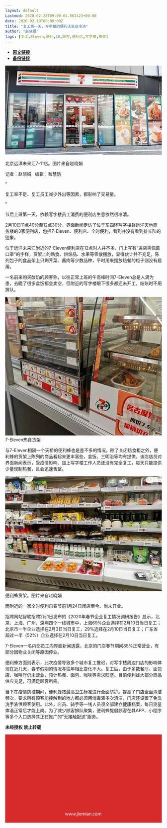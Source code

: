```yaml
---
layout: default
Lastmod: 2020-02-28T09:00:04.562423+00:00
date: 2020-02-10T00:00:00Z
title: "复工第一天，写字楼的便利店生意冷清"
author: "赵晓娟"
tags: [复工,Eleven,便利,10,顾客,便利店,写字楼,货架]
---
```


* [**原文链接**](http://mp.weixin.qq.com/s?__biz=MjM5NTE0ODc2Nw==&mid=2650462947&idx=5&sn=c430461a28dbe3f02e4fdcd77085dd98&chksm=bef29c5389851545c49a437daba24a38ad5eb3018aee8570d3a073f3f9d3f7c08a53467b8236#rd)
* [**备份链接**](http://archive.today/QGA0R)


![](/images/post/eaddf6a1f864188c3ebb756e839dac7f.jpg)

北京远洋未来汇7-11店。图片来自赵晓娟

记者：赵晓娟   编辑：昝慧昉

“

  

复工率不足、复工员工减少外出等因素，都影响了交易量。

  

”

节后上班第一天，依赖写字楼员工消费的便利店生意依然很冷清。  

2月10日11点40分至12点30分，界面新闻走访了位于东四环写字楼群远洋天地商务楼的3家便利店，包括7-Eleven、便利店、全时便利，看到并没有看到排长队的迹象。

位于远洋未来汇附近的7-Eleven便利店在12点时人并不多，门上写有“进店需佩戴口罩“的字样，货架上的熟食、烘焙品、水果等零散摆放，显得伙计并不充足，陈列包子的食品架上只剩荠菜、酱肉等少数品种，平时用来摆放热餐的柜子则没有启用。

一名前来购买酸奶的顾客称，以往正常上班的午高峰时间7-Eleven总是人满为患，去晚了很多盒饭都会卖空，但附近的写字楼眼下很多都还未开工，结账时不用排队。

![](/images/post/0f3d62f19eb83a958870b5111fe24a42.jpg)7-Eleven热食货架

与7-Eleven相隔一个天桥的便利蜂也是差不多的情况。除了关闭热食柜之外，便利蜂的货架上陈列的商品看起来更丰富些，盒饭、三明治等均有提供。该店店员对界面新闻表示，受疫情影响、加上写字楼工作人员还没有完全复工，每天只能提供少量现制热餐，且会迅速售罄。

![](/images/post/ffd02c30dd279e652e7abedb313e94fa.jpg)便利蜂货架。图片来自赵晓娟  

而附近的一家全时便利自春节前1月24日闭店至今、尚未开业。

招聘网站智联招聘2月1日发布的《2020年春节企业复工情况调研报告》显示，北京、上海、广州、深圳四个一线城市中，上海69%企业选择在2月10日当日复工；北京市一半企业选择在2月3日当日复工，29%选择在2月10日当日复工；广东省超过一半（52%）企业选择在2月10日当日复工。

7-Eleven一名内部员工向界面新闻透露，北京的门店春节期间85%正常营业，有部分因物业关闭等原因停业。

便利蜂方面则表示，此次疫情导致多个城市复工推迟，对写字楼周边门店的影响体现在近几天，春节假期的情况与往年相比变化不大。复工后，由于多数餐厅、面包店、咖啡厅仍未营业，预计热餐、面包、咖啡等需求旺盛。目前便利蜂大部分商品供应充足，可满足顾客所需。

当下在疫情防控期间，便利蜂按最高卫生标准进行全面防护。提高了门店全面清洁频次，要求所有顾客能接触到的地方都必须用消毒液多次清洁，门店还设置了免洗洗手液供顾客使用。此外，店员、骑手等一线人员须全部建立健康档案，每日测量体温正常后才能上岗。为了减少顾客排队聚集，便利蜂提倡顾客在其APP、小程序等多个入口选择其正在推广的“无接触配送”服务。

  

**未经授权 禁止转载**

  

  

![](/images/post/3ef9527fd7edfb43b0c70486c7a956af.jpg)

